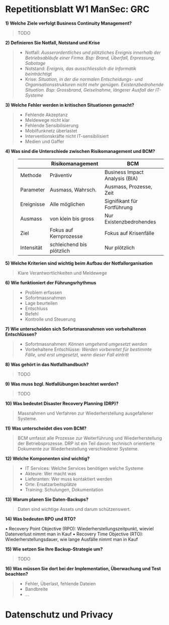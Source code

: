 # Repetitionsblatt W1 ManSec: GRC

**1) Welche Ziele verfolgt Business Continuity Management?**

> TODO

**2) Definieren Sie Notfall, Notstand und Krise**

> * Notfall: _Ausserordentliches und plötzliches Ereignis innerhalb der Betriebsabläufe einer Firma. Bsp: Brand, Überfall, Erpressung, Sabotage_
> * Notstand: _Ereignis, das ausschliesslich die Informatik beinträchtigt_
> * Krise: _Situation, in der die normalen Entscheidungs- und Organisationsstrukturen nicht mehr genügen. Existenzbedrohende Situation. Bsp: Grossbrand, Geiselnahme, längerer Ausfall der IT-Systeme_

**3) Welche Fehler werden in kritischen Situationen gemacht?**

> * Fehlende Akzeptanz 
> * Meldewege nicht klar
> * Fehlende Sensibilisierung
> * Mobilfunknetz überlastet
> * Interventionskräfte nicht IT-sensibilisiert
> * Medien und Gaffer

**4) Was sind die Unterschiede zwischen Risikomanagement und BCM?**

> |            | Risikomanagement          | BCM                            |
> | ---------- | ------------------------- | ------------------------------ |
> | Methode    | Präventiv                 | Business Impact Analysis (BIA) |
> | Parameter  | Ausmass, Wahrsch.         | Ausmass, Prozesse, Zeit        |
> | Ereignisse | Alle möglichen            | Signifikant für Fortführung    |
> | Ausmass    | von klein bis gross       | Nur Existenzbedrohendes        |
> | Ziel       | Fokus auf Kernprozesse    | Fokus auf Krisenfälle          |
> | Intensität | schleichend bis plötzlich | Nur plötzlich                  |

 
**5) Welche Kriterien sind wichtig beim Aufbau der Notfallorganisation**

> Klare Verantwortlichkeiten und Meldewege

**6) Wie funktioniert der Führungsrhythmus**

> * Problem erfassen
> * Sofortmassnahmen
> * Lage beurteilen
> * Entschluss
> * Befehl
> * Kontrolle und Steuerung

**7) Wie unterscheiden sich Sofortmassnahmen von vorbehaltenen Entschlüssen?**

> * Sofortmassnahmen: _Können umgehend umgesetzt werden_
> * Vorbehaltene Entschlüsse: _Werden vorbereitet für bestimmte Fälle, und erst umgesetzt, wenn dieser Fall eintritt_

**8) Was gehört in das Notfallhandbuch?**

> TODO

**9) Was muss bzgl. Notfallübungen beachtet werden?**

> TODO

**10) Was bedeutet Disaster Recovery Planning (DRP)?**

> Massnahmen und Verfahren zur Wiederherstellung ausgefallener Systeme.

**11) Was unterscheidet dies vom BCM?**

> BCM umfasst alle Prozesse zur Weiterführung und Wiederherstellung der Betriebsprozesse. DRP ist ein Teil davon: technisch orientierte Dokumente zur Wiederhestellung verschiedener Systeme.

**12) Welche Komponenten sind wichtig?**

> * IT Services: Welche Services benötigen welche Systeme
> * Akteure: Wer macht was
> * Lieferanten: Wer muss kontaktiert werden
> * Orte: Ersatzarbeitsplätze
> * Training: Schulungen, Dokumentation

**13) Warum planen Sie Daten-Backups?**

> Daten sind wichtige Assets und darum schützenswert.

**14) Was bedeuten RPO und RTO?**

• Recovery Point Objective (RPO): Wiederherstellungszeitpunkt, wieviel Datenverlust nimmt man in Kauf
• Recovery Time Objective (RTO): Wiederherstellungsdauer, wie lange Ausfälle nimmt man in Kauf

**15) Wie setzen Sie Ihre Backup-Strategie um?**

> TODO

**16) Was müssen Sie dort bei der Implementation, Überwachung und Test beachten?**

> * Fehler, Überlast, fehlende Dateien
> * Bandbreite
> * ...

# Datenschutz und Privacy

